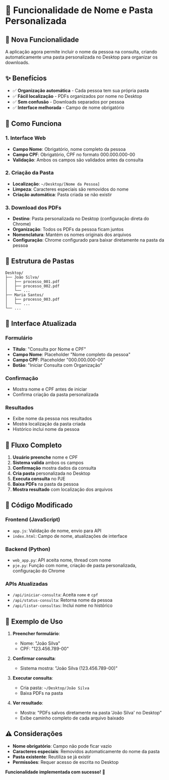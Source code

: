 # 👤 Funcionalidade de Nome e Pasta Personalizada

## 🎯 Nova Funcionalidade

A aplicação agora permite incluir o nome da pessoa na consulta, criando automaticamente uma pasta personalizada no Desktop para organizar os downloads.

## ✨ Benefícios

- ✅ **Organização automática** - Cada pessoa tem sua própria pasta
- ✅ **Fácil localização** - PDFs organizados por nome no Desktop
- ✅ **Sem confusão** - Downloads separados por pessoa
- ✅ **Interface melhorada** - Campo de nome obrigatório

## 🔧 Como Funciona

### 1. Interface Web
- **Campo Nome**: Obrigatório, nome completo da pessoa
- **Campo CPF**: Obrigatório, CPF no formato 000.000.000-00
- **Validação**: Ambos os campos são validados antes da consulta

### 2. Criação da Pasta
- **Localização**: `~/Desktop/[Nome da Pessoa]`
- **Limpeza**: Caracteres especiais são removidos do nome
- **Criação automática**: Pasta criada se não existir

### 3. Download dos PDFs
- **Destino**: Pasta personalizada no Desktop (configuração direta do Chrome)
- **Organização**: Todos os PDFs da pessoa ficam juntos
- **Nomenclatura**: Mantém os nomes originais dos arquivos
- **Configuração**: Chrome configurado para baixar diretamente na pasta da pessoa

## 📁 Estrutura de Pastas

```
Desktop/
├── João Silva/
│   ├── processo_001.pdf
│   ├── processo_002.pdf
│   └── ...
├── Maria Santos/
│   ├── processo_003.pdf
│   └── ...
└── ...
```

## 🎨 Interface Atualizada

### Formulário
- **Título**: "Consulta por Nome e CPF"
- **Campo Nome**: Placeholder "Nome completo da pessoa"
- **Campo CPF**: Placeholder "000.000.000-00"
- **Botão**: "Iniciar Consulta com Organização"

### Confirmação
- Mostra nome e CPF antes de iniciar
- Confirma criação da pasta personalizada

### Resultados
- Exibe nome da pessoa nos resultados
- Mostra localização da pasta criada
- Histórico inclui nome da pessoa

## 🔄 Fluxo Completo

1. **Usuário preenche** nome e CPF
2. **Sistema valida** ambos os campos
3. **Confirmação** mostra dados da consulta
4. **Cria pasta** personalizada no Desktop
5. **Executa consulta** no PJE
6. **Baixa PDFs** na pasta da pessoa
7. **Mostra resultado** com localização dos arquivos

## 📝 Código Modificado

### Frontend (JavaScript)
- `app.js`: Validação de nome, envio para API
- `index.html`: Campo de nome, atualizações de interface

### Backend (Python)
- `web_app.py`: API aceita nome, thread com nome
- `pje.py`: Função com nome, criação de pasta personalizada, configuração do Chrome

### APIs Atualizadas
- `/api/iniciar-consulta`: Aceita `nome` e `cpf`
- `/api/status-consulta`: Retorna nome da pessoa
- `/api/listar-consultas`: Inclui nome no histórico

## 🎯 Exemplo de Uso

1. **Preencher formulário**:
   - Nome: "João Silva"
   - CPF: "123.456.789-00"

2. **Confirmar consulta**:
   - Sistema mostra: "João Silva (123.456.789-00)"

3. **Executar consulta**:
   - Cria pasta: `~/Desktop/João Silva`
   - Baixa PDFs na pasta

4. **Ver resultado**:
   - Mostra: "PDFs salvos diretamente na pasta 'João Silva' no Desktop"
   - Exibe caminho completo de cada arquivo baixado

## ⚠️ Considerações

- **Nome obrigatório**: Campo não pode ficar vazio
- **Caracteres especiais**: Removidos automaticamente do nome da pasta
- **Pasta existente**: Reutiliza se já existir
- **Permissões**: Requer acesso de escrita no Desktop

**Funcionalidade implementada com sucesso!** 🚀
